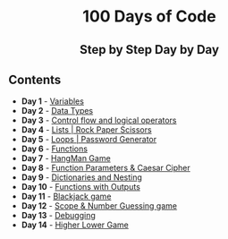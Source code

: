 <h1 align="center"> 
100 Days of Code
</h1>
<h2 align="center">
  Step by Step
  Day by Day
 </h2>

## Contents
- <b>Day 1</b> - [Variables](https://github.com/tharunnayak14/100-Days-of-Code/blob/main/Day-1_Band_name_Generator.py)
- <b>Day 2</b> - [Data Types](https://github.com/tharunnayak14/100-Days-of-Code-Python/tree/main/Day-2)
- <b>Day 3</b> - [Control flow and logical operators](https://github.com/tharunnayak14/100-Days-of-Code-Python/tree/main/Day-3)
- <b>Day 4</b> - [Lists | Rock Paper Scissors](https://github.com/tharunnayak14/100-Days-of-Code-Python/tree/main/Day-4)
- <b>Day 5</b> - [Loops | Password Generator](https://github.com/tharunnayak14/100-Days-of-Code-Python/tree/main/Day-5)
- <b>Day 6</b> - [Functions](https://github.com/tharunnayak14/100-Days-of-Code-Python/tree/main/Day-6)
- <b>Day 7</b> - [HangMan Game](https://github.com/tharunnayak14/100-Days-of-Code-Python/tree/main/Day-7)
- <b>Day 8</b> - [Function Parameters & Caesar Cipher](https://github.com/tharunnayak14/100-Days-of-Code-Python/tree/main/Day-8)
- <b>Day 9</b> - [Dictionaries and Nesting](https://github.com/tharunnayak14/100-Days-of-Code-Python/tree/main/Day-9)
- <b>Day 10</b> - [Functions with Outputs](https://github.com/tharunnayak14/100-Days-of-Code-Python/tree/main/Day-10)
- <b>Day 11</b> - [Blackjack game](https://github.com/tharunnayak14/100-Days-of-Code-Python/tree/main/Day-11)
- <b>Day 12</b> - [Scope & Number Guessing game](https://github.com/tharunnayak14/100-Days-of-Code-Python/tree/main/Day-12)
- <b>Day 13</b> - [Debugging](https://github.com/tharunnayak14/100-Days-of-Code-Python/tree/main/Day-13)
- <b>Day 14</b> - [Higher Lower Game](https://github.com/tharunnayak14/100-Days-of-Code-Python/tree/main/Day-14)
